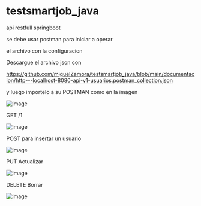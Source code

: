 # testsmartjob_java
api restfull springboot

se debe usar postman para iniciar a operar

el archivo con la configuracion

Descargue el archivo json con 

https://github.com/miguelZamora/testsmartjob_java/blob/main/documentacion/http---localhost-8080-api-v1-usuarios.postman_collection.json

y luego importelo a su POSTMAN como en la imagen 

![image](https://github.com/miguelZamora/testsmartjob_java/assets/8809742/b6684177-300f-4ccb-959b-c472f988b779)


GET /1 

![image](https://github.com/miguelZamora/testsmartjob_java/assets/8809742/a129a585-8807-41dd-bdf1-2c0e886dde6b)


POST para insertar un usuario

![image](https://github.com/miguelZamora/testsmartjob_java/assets/8809742/7dafab53-51dd-4674-8c0a-e5bf7c27d2a1)

PUT Actualizar

![image](https://github.com/miguelZamora/testsmartjob_java/assets/8809742/5798bd9e-ed12-4fa3-9ffc-71d716216775)

DELETE Borrar

![image](https://github.com/miguelZamora/testsmartjob_java/assets/8809742/2a12e51f-3962-4b79-90dd-cbe5f736c184)

